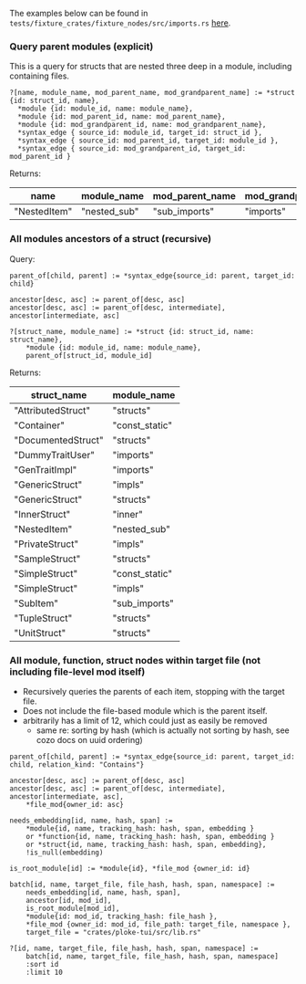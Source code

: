 

The examples below can be found in `tests/fixture_crates/fixture_nodes/src/imports.rs` 
[here](./../../../tests/fixture_crates/fixture_nodes/src/imports.rs).

### Query parent modules (explicit)

This is a query for structs that are nested three deep in a module, including containing files.


```
?[name, module_name, mod_parent_name, mod_grandparent_name] := *struct {id: struct_id, name},
  *module {id: module_id, name: module_name},
  *module {id: mod_parent_id, name: mod_parent_name},
  *module {id: mod_grandparent_id, name: mod_grandparent_name},
  *syntax_edge { source_id: module_id, target_id: struct_id },
  *syntax_edge { source_id: mod_parent_id, target_id: module_id },
  *syntax_edge { source_id: mod_grandparent_id, target_id: mod_parent_id }
```

Returns:

|name|module_name|mod_parent_name|mod_grandparent_name|
|-----|-----|-----|-----|
|"NestedItem"|"nested_sub"|"sub_imports"|"imports"|


### All modules ancestors of a struct (recursive)

Query:
```
parent_of[child, parent] := *syntax_edge{source_id: parent, target_id: child}

ancestor[desc, asc] := parent_of[desc, asc]
ancestor[desc, asc] := parent_of[desc, intermediate], ancestor[intermediate, asc]

?[struct_name, module_name] := *struct {id: struct_id, name: struct_name},
    *module {id: module_id, name: module_name},
    parent_of[struct_id, module_id]
```


Returns:

|struct_name|module_name|
|-----|-----|
|"AttributedStruct"|"structs"|
|"Container"|"const_static"|
|"DocumentedStruct"|"structs"|
|"DummyTraitUser"|"imports"|
|"GenTraitImpl"|"imports"|
|"GenericStruct"|"impls"|
|"GenericStruct"|"structs"|
|"InnerStruct"|"inner"|
|"NestedItem"|"nested_sub"|
|"PrivateStruct"|"impls"|
|"SampleStruct"|"structs"|
|"SimpleStruct"|"const_static"|
|"SimpleStruct"|"impls"|
|"SubItem"|"sub_imports"|
|"TupleStruct"|"structs"|
|"UnitStruct"|"structs"|


### All module, function, struct nodes within target file (not including file-level mod itself)
- Recursively queries the parents of each item, stopping with the target file.
- Does not include the file-based module which is the parent itself.
- arbitrarily has a limit of 12, which could just as easily be removed
  - same re: sorting by hash (which is actually not sorting by hash, see cozo docs on uuid ordering)


```
parent_of[child, parent] := *syntax_edge{source_id: parent, target_id: child, relation_kind: "Contains"}

ancestor[desc, asc] := parent_of[desc, asc]
ancestor[desc, asc] := parent_of[desc, intermediate], ancestor[intermediate, asc],
    *file_mod{owner_id: asc}

needs_embedding[id, name, hash, span] :=
    *module{id, name, tracking_hash: hash, span, embedding }
    or *function{id, name, tracking_hash: hash, span, embedding }
    or *struct{id, name, tracking_hash: hash, span, embedding},
    !is_null(embedding)

is_root_module[id] := *module{id}, *file_mod {owner_id: id}

batch[id, name, target_file, file_hash, hash, span, namespace] :=
    needs_embedding[id, name, hash, span],
    ancestor[id, mod_id],
    is_root_module[mod_id],
    *module{id: mod_id, tracking_hash: file_hash },
    *file_mod {owner_id: mod_id, file_path: target_file, namespace },
    target_file = "crates/ploke-tui/src/lib.rs"

?[id, name, target_file, file_hash, hash, span, namespace] :=
    batch[id, name, target_file, file_hash, hash, span, namespace]
    :sort id
    :limit 10
```
